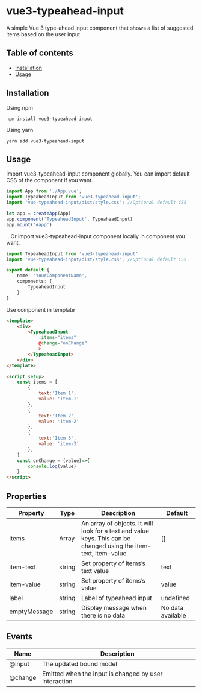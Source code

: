 
# vue3-typeahead-input

A simple Vue 3 type-ahead input component that shows a list of suggested items based on the user input

## Table of contents

  - [Installation](#installation)
  - [Usage](#usage)

## Installation

Using npm
```
npm install vue3-typeahead-input
```

Using yarn
```
yarn add vue3-typeahead-input
```

## Usage
Import vue3-typeahead-input component globally. You can import default CSS of the component if you want.

```ts
import App from './App.vue';
import TypeaheadInput from 'vue3-typeahead-input';
import 'vue-typeahead-input/dist/style.css'; //Optional default CSS

let app = createApp(App)
app.component('TypeaheadInput', TypeaheadInput)
app.mount('#app')
```

...Or import vue3-typeahead-input component locally in component you want. 

```ts
import TypeaheadInput from 'vue3-typeahead-input'
import 'vue-typeahead-input/dist/style.css'; //Optional default CSS

export default {
    name: 'YourComponentName',
    components: {
        TypeaheadInput
    }
}
```
Use component in template
```html
<template>
    <div>
        <TypeaheadInput
            :items="items"
            @change="onChange"
            >
        </TypeaheadInput>    
    </div>
</template>

```
```html
<script setup>
    const items = [
        {
            text:'Item 1',
            value: 'item-1'
        },
        {
            text:'Item 2',
            value: 'item-2'
        },
        {
            text:'Item 3',
            value: 'item-3'
        },
    ]
    const onChange = (value)=>{
        console.log(value)
    }
</script>

```

## Properties

| Property  | Type | Description | Default |
|---|---|---|---|
| items | Array | An array of objects. It will look for a text and value keys. This can be changed using the item-text, item-value | [] |
| item-text | string | Set property of items’s text value | text |
| item-value | string | Set property of items’s value | value |
| label | string | Label of typeahead input | undefined |
| emptyMessage| string | Display message when there is no data | No data available |

## Events

| Name | Description |
| ---- | ----------- |
| @input | The updated bound model |
| @change | Emitted when the input is changed by user interaction |
